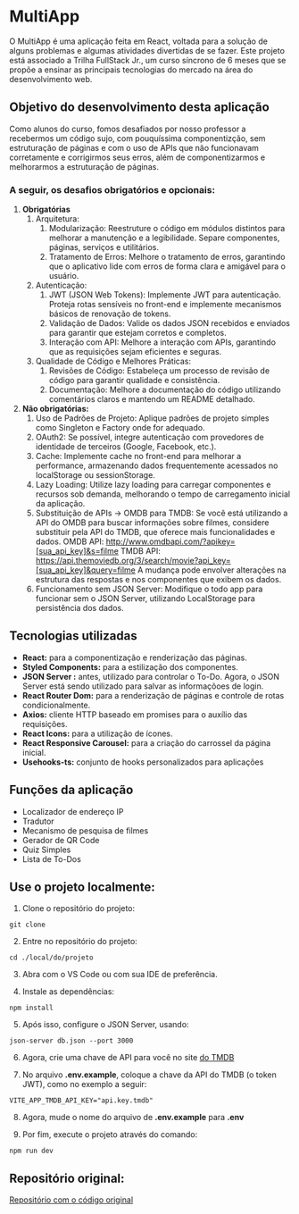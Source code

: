 # MultiApp
O MultiApp é uma aplicação feita em React, voltada para a solução de alguns problemas e algumas atividades divertidas de se fazer.
Este projeto está associado a Trilha FullStack Jr., um curso síncrono de 6 meses que se propõe a ensinar as principais tecnologias do mercado na área do desenvolvimento web.

## Objetivo do desenvolvimento desta aplicação
Como alunos do curso, fomos desafiados por nosso professor a recebermos um código sujo, com pouquíssima componentizção, sem estruturação de páginas e com o uso de APIs que não funcionavam corretamente e corrigirmos seus erros, além de componentizarmos e melhorarmos a estruturação de páginas.

### A seguir, os desafios obrigatórios e opcionais: 
1. **Obrigatórias**
    1. Arquitetura:
        1. Modularização: Reestruture o código em módulos distintos para melhorar a manutenção e a legibilidade. Separe componentes, páginas, serviços e utilitários.
        2. Tratamento de Erros: Melhore o tratamento de erros, garantindo que o aplicativo lide com erros de forma clara e amigável para o usuário.
    2. Autenticação:
        1. JWT (JSON Web Tokens): Implemente JWT para autenticação. Proteja rotas sensíveis no front-end e implemente mecanismos básicos de renovação de tokens.
        2. Validação de Dados: Valide os dados JSON recebidos e enviados para garantir que estejam corretos e completos.
        3. Interação com API: Melhore a interação com APIs, garantindo que as requisições sejam eficientes e seguras.
    3. Qualidade de Código e Melhores Práticas:
        1. Revisões de Código: Estabeleça um processo de revisão de código para garantir qualidade e consistência.
        2. Documentação: Melhore a documentação do código utilizando comentários claros e mantendo um README detalhado.
2. **Não obrigatórias:** 
   1. Uso de Padrões de Projeto: Aplique padrões de projeto simples como Singleton e Factory onde for adequado.
   2. OAuth2: Se possível, integre autenticação com provedores de identidade de terceiros (Google, Facebook, etc.).
   3. Cache: Implemente cache no front-end para melhorar a performance, armazenando dados frequentemente acessados no localStorage ou sessionStorage.
   4. Lazy Loading: Utilize lazy loading para carregar componentes e recursos sob demanda, melhorando o tempo de carregamento inicial da aplicação.
   5. Substituição de APIs -> OMDB para TMDB: Se você está utilizando a API do OMDB para buscar informações sobre filmes, considere substituir pela API do TMDB, que oferece mais funcionalidades e dados.
    OMDB API: http://www.omdbapi.com/?apikey=[sua_api_key]&s=filme
    TMDB API: https://api.themoviedb.org/3/search/movie?api_key=[sua_api_key]&query=filme
    A mudança pode envolver alterações na estrutura das respostas e nos componentes que exibem os dados.
   6. Funcionamento sem JSON Server: Modifique o todo app para funcionar sem o JSON Server, utilizando LocalStorage para persistência dos dados.

## Tecnologias utilizadas
- **React:** para a componentização e renderização das páginas.
- **Styled Components:** para a estilização dos componentes.
- **JSON Server :** antes, utilizado para controlar o To-Do. Agora, o JSON Server está sendo utilizado para salvar as informaçõoes de login.
- **React Router Dom:** para a renderização de páginas e controle de rotas condicionalmente.
- **Axios:** cliente HTTP baseado em promises para o auxílio das requisições.
- **React Icons:** para a utilização de ícones.
- **React Responsive Carousel:** para a criação do carrossel da página inicial.
- **Usehooks-ts:** conjunto de hooks personalizados para aplicações 

## Funções da aplicação
- Localizador de endereço IP
- Tradutor
- Mecanismo de pesquisa de filmes
- Gerador de QR Code
- Quiz Simples
- Lista de To-Dos

## Use o projeto localmente:
1. Clone o repositório do projeto:
```
git clone 
```

2. Entre no repositório do projeto:
```
cd ./local/do/projeto
```
3. Abra com o VS Code ou com sua IDE de preferência.

4. Instale as dependências:
```
npm install
```

5. Após isso, configure o JSON Server, usando: 
```
json-server db.json --port 3000
```

6. Agora, crie uma chave de API para você no site [do TMDB](https://developer.themoviedb.org/v4/reference/intro/getting-started)

7. No arquivo **.env.example**, coloque a chave da API do TMDB (o token JWT), como no exemplo a seguir:
```
VITE_APP_TMDB_API_KEY="api.key.tmdb"
```

8. Agora, mude o nome do arquivo de **.env.example** para **.env**

9. Por fim, execute o projeto através do comando:
```
npm run dev
```

## Repositório original: 
[Repositório com o código original](https://github.com/jhyago/maisPraTi-2024-01/tree/main/3-reactjs/atv5)